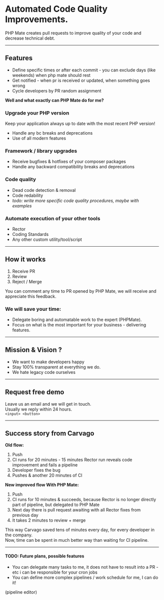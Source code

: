 <h1>Automated Code Quality Improvements.</h1>

PHP Mate creates pull requests to improve quality of your code and decrease technical debt.

----------

<h2>Features</h2>

- Define specific times or after each commit - you can exclude days (like weekends) when php mate should rest
- Get notified - when pr is received or updated, when something goes wrong
- Cycle developers by PR random assignment

**Well and what exactly can PHP Mate do for me?**

<h3>Upgrade your PHP version</h3>

Keep your application always up to date with the most recent PHP version! 

- Handle any bc breaks and deprecations
- Use of all modern features


<h3>Framework / library upgrades</h3>

- Receive bugfixes & hotfixes of your composer packages
- Handle any backward compatibility breaks and deprecations


<h3>Code quality</h3>

- Dead code detection & removal
- Code redability
- *todo: write more specific code quality procedures, maybe with examples*


<h3>Automate execution of your other tools</h3>

- Rector
- Coding Standards
- Any other custom utility/tool/script

---------

<h2>How it works</h2>

1) Receive PR
2) Review
3) Reject / Merge

You can comment any time to PR opened by PHP Mate, we will receive and appreciate this feedback. 


<h3>We will save your time:</h3>

- Delegate boring and automatable work to the expert (PHPMate).
- Focus on what is the most important for your business - delivering features.

---------

<h2>Mission & Vision ?</h2>

- We want to make developers happy
- Stay 100% transparent at everything we do.
- We hate legacy code ourselves

---------

<h2>Request free demo</h2>

Leave us an email and we will get in touch.  
Usually we reply within 24 hours.  
`<input> <button>`

-------

<h2>Success story from Carvago</h2>

**Old flow:**
1) Push
2) CI runs for 20 minutes - 15 minutes Rector run reveals code improvement and fails a pipeline
3) Developer fixes the bug
4) Pushes & another 20 minutes of CI


**New improved flow With PHP Mate:**
1) Push
2) CI runs for 10 minutes & succeeds, because Rector is no longer directly part of pipeline, but delegated to PHP Mate
3) Next day there is pull request awaiting with all Rector fixes from previous day
4) It takes 2 minutes to review + merge

This way Carvago saved tens of minutes every day, for every developer in the company.  
Now, time can be spent in much better way than waiting for CI pipeline.



-------------

#### TODO: Future plans, possible features

- You can delegate many tasks to me, it does not have to result into a PR - etc i can be responsible for your cron jobs
- You can define more complex pipelines / work schedule for me, I can do it! 

(pipeline editor)
